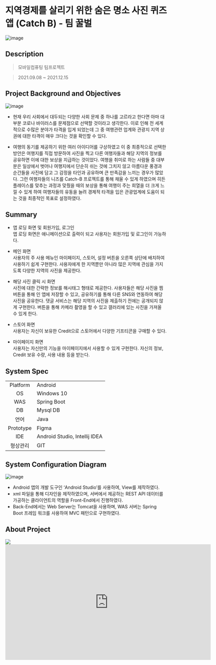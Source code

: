 # 지역경제를 살리기 위한 숨은 명소 사진 퀴즈 앱 (Catch B) - 팀 꿀벌


![image](https://user-images.githubusercontent.com/60650967/175769717-d965fabc-e7e6-48d8-8829-3de342fa9a19.png)  


## Description

> 모바일컴퓨팅 팀프로젝트  

> 2021.09.08 ~ 2021.12.15  



## Project Background and Objectives

![image](https://user-images.githubusercontent.com/60650967/175769851-cffa4947-ae9b-4023-9fa3-d32fb5c0dbae.png)  

* 현재 우리 사회에서 대두되는 다양한 사회 문제 중 하나를 고르라고 한다면 아마 대부분 코로나 바이러스를 문제점으로 선택할 것이라고 생각한다. 이로 인해 전 세계적으로 수많은 분야가 타격을 입게 되었는데 그 중 여행관련 업계와 관광지 지역 상권에 대한 타격이 매우 크다는 것을 확인할 수 있다.  

* 여행의 동기를 제공하기 위한 여러 아이디어를 구상하였고 이 중 최종적으로 선택한 방안은 여행지를 직접 방문하여 사진을 찍고 다른 여행자들과 해당 지역의 정보를 공유하면 이에 대한 보상을 지급하는 것이었다. 여행을 취미로 하는 사람들 중 대부분은 일상에서 벗어나 여행지에서 단순히 쉬는 것에 그치지 않고 아름다운 풍경과 순간들을 사진에 담고 그 감정을 타인과 공유하며 큰 만족감을 느끼는 경우가 많았다. 그런 여행자들의 니즈를 Catch-B 프로젝트를 통해 채울 수 있게 하였으며 히든 플레이스를 맞추는 과정과 맞췄을 때의 보상을 통해 여행이 주는 희열을 더 크게 느낄 수 있게 하여 여행자들의 유동을 늘려 경제적 타격을 입은 관광업계에 도움이 되는 것을 최종적인 목표로 설정하였다.  

## Summary
* 앱 로딩 화면 및 회원가입, 로그인  
앱 로딩 화면은 애니메이션으로 출력이 되고 사용자는 회원가입 및 로그인이 가능하다.  

* 메인 화면  
사용자의 주 사용 메뉴인 마이페이지, 스토어, 설정 버튼을 오른쪽 상단에 배치하여 사용하기 쉽게 구현한다. 사용자에게 한 지역뿐만 아니라 많은 지역에 관심을 가지도록 다양한 지역의 사진을 제공한다.  

* 해당 사진 클릭 시 화면  
사진에 대한 간략한 정보를 해시태그 형태로 제공한다. 사용자들은 해당 사진을 찜 버튼을 통해 인 앱에 저장할 수 있고, 공유하기를 통해 다른 SNS와 연동하여 해당 사진을 공유한다. 댓글 서비스는 해당 지역의 사진을 제출하기 전에는 공개되지 않게 구현한다. 버튼을 통해 카메라 촬영을 할 수 있고 갤러리에 있는 사진을 가져올 수 있게 한다.  

* 스토어 화면  
사용자는 자신이 보유한 Credit으로 스토어에서 다양한 기프티콘을 구매할 수 있다.  

* 마이페이지 화면  
사용자는 자신만의 기능을 마이페이지에서 사용할 수 있게 구현한다. 자신의 정보, Credit 보유 수량, 사용 내용 등을 받는다.  


## System Spec

|  |  |
|:------:| :- |
| Platform | Android |
| OS | Windows 10 |
| WAS | Spring Boot |
| DB | Mysql DB  |
| 언어 | Java |
| Prototype | Figma |
| IDE | Android Studio, Intellij IDEA |
| 형상관리 | GIT |
 

## System Configuration Diagram
![image](https://user-images.githubusercontent.com/60650967/175770637-19bd0a34-d8be-407c-bdc9-34daa9ed798e.png)  
 
* Android 앱의 개발 도구인 ‘Android Studio’를 사용하여, View를 제작하였다. 
* xml 파일을 통해 디자인을 제작하였으며, 서버에서 제공하는 REST API 데이터를 가공하는 클라이언트의 역할을 Front-End에서 진행하였다.  
* Back-End에서는 Web Server는 Tomcat을 사용하며, WAS 서버는 Spring Boot 프레임 워크를 사용하여 MVC 패턴으로 구현하였다.  


## About Project
<img src="https://img.shields.io/badge/Language-Java-green?style=flat"/>
<iframe width="640" height="360" src="https://www.youtube.com/watch?v=J4B2XNKtSn4" frameborder="0" gesture="media" allowfullscreen=""></iframe></a>